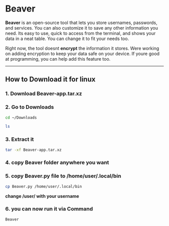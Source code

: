 # Beaver

 **Beaver** is an open-source tool that lets you store usernames, passwords, and services. You can also customize it to save any other information you need. Its easy to use, quick to access from the terminal, and shows your data in a neat table. You can change it to fit your needs too.

 Right now, the tool doesnt **encrypt** the information it stores. Were working on adding encryption to keep your data safe on your device. If youre good at programming, you can help add this feature too. 
___
## How to Download it for linux

### 1.  Download **Beaver-app.tar.xz**

### 2. Go to Downloads
```bash
cd ~/Downloads
```
```bash
ls
```

### 3. Extract it
```bash
tar -xf Beaver-app.tar.xz
```
### 4. copy Beaver folder anywhere you want 

### 5. copy Beaver.py file to /home/user/.local/bin 
```bash
cp Beaver.py /home/user/.local/bin
```
**change /user/ with your username**

### 6. you can now run it via Command
```bash
Beaver
```
